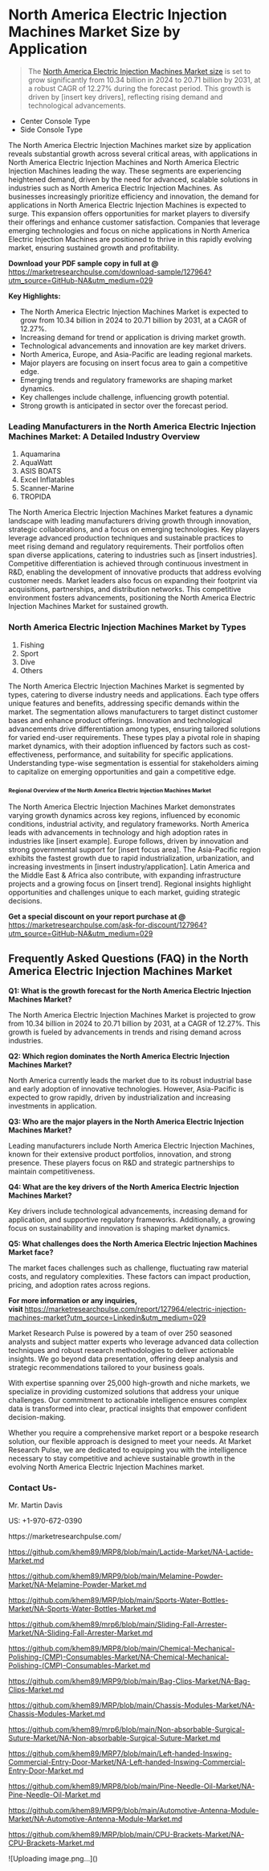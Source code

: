 <h1>North America Electric Injection Machines Market&nbsp;Size by Application</h1><blockquote><p>The <a href="https://marketresearchpulse.com/download-sample/127964?utm_source=GitHub-NA&amp;utm_medium=029">North America Electric Injection Machines Market size</a> is set to grow significantly from 10.34 billion in 2024 to 20.71 billion by 2031, at a robust CAGR of 12.27% during the forecast period. This growth is driven by [insert key drivers], reflecting rising demand and technological advancements.</p></blockquote><ul><li>Center Console Type<li> Side Console Type</li></ul><p>The North America Electric Injection Machines market size by application reveals substantial growth across several critical areas, with applications in North America Electric Injection Machines and North America Electric Injection Machines leading the way. These segments are experiencing heightened demand, driven by the need for advanced, scalable solutions in industries such as North America Electric Injection Machines. As businesses increasingly prioritize efficiency and innovation, the demand for applications in North America Electric Injection Machines is expected to surge. This expansion offers opportunities for market players to diversify their offerings and enhance customer satisfaction. Companies that leverage emerging technologies and focus on niche applications in North America Electric Injection Machines are positioned to thrive in this rapidly evolving market, ensuring sustained growth and profitability.</p><p><strong>Download your PDF sample copy in full at @ </strong><a href="https://marketresearchpulse.com/download-sample/127964?utm_source=GitHub-NA&amp;utm_medium=029">https://marketresearchpulse.com/download-sample/127964?utm_source=GitHub-NA&amp;utm_medium=029</a></p><p><strong>Key Highlights: </strong></p><ul><li>The North America Electric Injection Machines Market is expected to grow from 10.34 billion in 2024 to 20.71 billion by 2031, at a CAGR of 12.27%.</li><li>Increasing demand for trend or application is driving market growth.</li><li>Technological advancements and innovation are key market drivers.</li><li>North America, Europe, and Asia-Pacific are leading regional markets.</li><li>Major players are focusing on insert focus area to gain a competitive edge.</li><li>Emerging trends and regulatory frameworks are shaping market dynamics.</li><li>Key challenges include challenge, influencing growth potential.</li><li>Strong growth is anticipated in sector over the forecast period.</li></ul><h3>Leading Manufacturers in the North America Electric Injection Machines Market: A Detailed Industry Overview</h3><ol><li>Aquamarina</li><li>AquaWatt</li><li>ASIS BOATS</li><li>Excel Inflatables</li><li>Scanner-Marine</li><li>TROPIDA</li></ol><div class="flex max-w-full flex-col flex-grow"><div class="min-h-8 text-message flex w-full flex-col items-end gap-2 whitespace-normal break-words [.text-message+&amp;]:mt-5" dir="auto" data-message-author-role="assistant" data-message-id="fd8432e4-4910-450d-b182-61b7bfb0a01f" data-message-model-slug="gpt-4o"><div class="flex w-full flex-col gap-1 empty:hidden first:pt-[3px]"><div class="markdown prose w-full break-words dark:prose-invert light"><p>The North America Electric Injection Machines Market features a dynamic landscape with leading manufacturers driving growth through innovation, strategic collaborations, and a focus on emerging technologies. Key players leverage advanced production techniques and sustainable practices to meet rising demand and regulatory requirements. Their portfolios often span diverse applications, catering to industries such as [insert industries]. Competitive differentiation is achieved through continuous investment in R&amp;D, enabling the development of innovative products that address evolving customer needs. Market leaders also focus on expanding their footprint via acquisitions, partnerships, and distribution networks. This competitive environment fosters advancements, positioning the North America Electric Injection Machines Market for sustained growth.</p></div></div></div></div><h3>North America Electric Injection Machines Market by Types</h3><ol><li>Fishing<li> Sport<li> Dive<li> Others</li></ol><div class="flex max-w-full flex-col flex-grow"><div class="min-h-8 text-message flex w-full flex-col items-end gap-2 whitespace-normal break-words [.text-message+&amp;]:mt-5" dir="auto" data-message-author-role="assistant" data-message-id="084470be-0bb7-4664-bddf-5156b4f41249" data-message-model-slug="gpt-4o-mini"><div class="flex w-full flex-col gap-1 empty:hidden first:pt-[3px]"><div class="markdown prose w-full break-words dark:prose-invert light"><p>The North America Electric Injection Machines Market is segmented by types, catering to diverse industry needs and applications. Each type offers unique features and benefits, addressing specific demands within the market. The segmentation allows manufacturers to target distinct customer bases and enhance product offerings. Innovation and technological advancements drive differentiation among types, ensuring tailored solutions for varied end-user requirements. These types play a pivotal role in shaping market dynamics, with their adoption influenced by factors such as cost-effectiveness, performance, and suitability for specific applications. Understanding type-wise segmentation is essential for stakeholders aiming to capitalize on emerging opportunities and gain a competitive edge.</p></div></div></div></div><h3><span style="font-size: 11px;">Regional Overview of the North America Electric Injection Machines Market</span></h3><div class="flex max-w-full flex-col flex-grow"><div class="min-h-8 text-message flex w-full flex-col items-end gap-2 whitespace-normal break-words [.text-message+&amp;]:mt-5" dir="auto" data-message-author-role="assistant" data-message-id="e9038762-ce64-4e30-91c9-9bd413514231" data-message-model-slug="gpt-4o-mini"><div class="flex w-full flex-col gap-1 empty:hidden first:pt-[3px]"><div class="markdown prose w-full break-words dark:prose-invert light"><p>The North America Electric Injection Machines Market demonstrates varying growth dynamics across key regions, influenced by economic conditions, industrial activity, and regulatory frameworks. North America leads with advancements in technology and high adoption rates in industries like [insert example]. Europe follows, driven by innovation and strong governmental support for [insert focus area]. The Asia-Pacific region exhibits the fastest growth due to rapid industrialization, urbanization, and increasing investments in [insert industry/application]. Latin America and the Middle East &amp; Africa also contribute, with expanding infrastructure projects and a growing focus on [insert trend]. Regional insights highlight opportunities and challenges unique to each market, guiding strategic decisions.</p></div></div></div></div><p><strong>Get a special discount on your report purchase at @ </strong><a href="https://marketresearchpulse.com/ask-for-discount/127964?utm_source=GitHub-NA&amp;utm_medium=029">https://marketresearchpulse.com/ask-for-discount/127964?utm_source=GitHub-NA&amp;utm_medium=029</a></p><h2>Frequently Asked Questions (FAQ) in the North America Electric Injection Machines Market</h2><p><strong>Q1: What is the growth forecast for the North America Electric Injection Machines Market?</strong></p><p>The North America Electric Injection Machines Market is projected to grow from 10.34 billion in 2024 to 20.71 billion by 2031, at a CAGR of 12.27%. This growth is fueled by advancements in trends and rising demand across industries.</p><p><strong>Q2: Which region dominates the North America Electric Injection Machines Market?</strong></p><p>North America currently leads the market due to its robust industrial base and early adoption of innovative technologies. However, Asia-Pacific is expected to grow rapidly, driven by industrialization and increasing investments in application.</p><p><strong>Q3: Who are the major players in the North America Electric Injection Machines Market?</strong></p><p>Leading manufacturers include North America Electric Injection Machines, known for their extensive product portfolios, innovation, and strong presence. These players focus on R&amp;D and strategic partnerships to maintain competitiveness.</p><p><strong>Q4: What are the key drivers of the North America Electric Injection Machines Market?</strong></p><p>Key drivers include technological advancements, increasing demand for application, and supportive regulatory frameworks. Additionally, a growing focus on sustainability and innovation is shaping market dynamics.</p><p><strong>Q5: What challenges does the North America Electric Injection Machines Market face?</strong></p><p>The market faces challenges such as challenge, fluctuating raw material costs, and regulatory complexities. These factors can impact production, pricing, and adoption rates across regions.</p><p><strong>For more information or any inquiries, visit&nbsp;</strong><a href="https://marketresearchpulse.com/report/127964/electric-injection-machines-market?utm_source=Linkedin&utm_medium=029">https://marketresearchpulse.com/report/127964/electric-injection-machines-market?utm_source=Linkedin&utm_medium=029</a></p><p>Market Research Pulse is powered by a team of over 250 seasoned analysts and subject matter experts who leverage advanced data collection techniques and robust research methodologies to deliver actionable insights. We go beyond data presentation, offering deep analysis and strategic recommendations tailored to your business goals.</p><p>With expertise spanning over 25,000 high-growth and niche markets, we specialize in providing customized solutions that address your unique challenges. Our commitment to actionable intelligence ensures complex data is transformed into clear, practical insights that empower confident decision-making.</p><p>Whether you require a comprehensive market report or a bespoke research solution, our flexible approach is designed to meet your needs. At Market Research Pulse, we are dedicated to equipping you with the intelligence necessary to stay competitive and achieve sustainable growth in the evolving North America Electric Injection Machines market.</p><h3><strong>Contact Us-</strong></h3><p>Mr. Martin Davis</p><p>US: +1-970-672-0390</p><p>https://marketresearchpulse.com/</p><p><a href="https://github.com/khem89/MRP8/blob/main/Lactide-Market/NA-Lactide-Market.md">https://github.com/khem89/MRP8/blob/main/Lactide-Market/NA-Lactide-Market.md</a></p><p><a href="https://github.com/khem89/MRP9/blob/main/Melamine-Powder-Market/NA-Melamine-Powder-Market.md">https://github.com/khem89/MRP9/blob/main/Melamine-Powder-Market/NA-Melamine-Powder-Market.md</a></p><p><a href="https://github.com/khem89/MRP/blob/main/Sports-Water-Bottles-Market/NA-Sports-Water-Bottles-Market.md">https://github.com/khem89/MRP/blob/main/Sports-Water-Bottles-Market/NA-Sports-Water-Bottles-Market.md</a></p><p><a href="https://github.com/khem89/mrp6/blob/main/Sliding-Fall-Arrester-Market/NA-Sliding-Fall-Arrester-Market.md">https://github.com/khem89/mrp6/blob/main/Sliding-Fall-Arrester-Market/NA-Sliding-Fall-Arrester-Market.md</a></p><p><a href="https://github.com/khem89/MRP8/blob/main/Chemical-Mechanical-Polishing-(CMP)-Consumables-Market/NA-Chemical-Mechanical-Polishing-(CMP)-Consumables-Market.md">https://github.com/khem89/MRP8/blob/main/Chemical-Mechanical-Polishing-(CMP)-Consumables-Market/NA-Chemical-Mechanical-Polishing-(CMP)-Consumables-Market.md</a></p><p><a href="https://github.com/khem89/MRP9/blob/main/Bag-Clips-Market/NA-Bag-Clips-Market.md">https://github.com/khem89/MRP9/blob/main/Bag-Clips-Market/NA-Bag-Clips-Market.md</a></p><p><a href="https://github.com/khem89/MRP/blob/main/Chassis-Modules-Market/NA-Chassis-Modules-Market.md">https://github.com/khem89/MRP/blob/main/Chassis-Modules-Market/NA-Chassis-Modules-Market.md</a></p><p><a href="https://github.com/khem89/mrp6/blob/main/Non-absorbable-Surgical-Suture-Market/NA-Non-absorbable-Surgical-Suture-Market.md">https://github.com/khem89/mrp6/blob/main/Non-absorbable-Surgical-Suture-Market/NA-Non-absorbable-Surgical-Suture-Market.md</a></p><p><a href="https://github.com/khem89/MRP7/blob/main/Left-handed-Inswing-Commercial-Entry-Door-Market/NA-Left-handed-Inswing-Commercial-Entry-Door-Market.md">https://github.com/khem89/MRP7/blob/main/Left-handed-Inswing-Commercial-Entry-Door-Market/NA-Left-handed-Inswing-Commercial-Entry-Door-Market.md</a></p><p><a href="https://github.com/khem89/MRP8/blob/main/Pine-Needle-Oil-Market/NA-Pine-Needle-Oil-Market.md">https://github.com/khem89/MRP8/blob/main/Pine-Needle-Oil-Market/NA-Pine-Needle-Oil-Market.md</a></p><p><a href="https://github.com/khem89/MRP9/blob/main/Automotive-Antenna-Module-Market/NA-Automotive-Antenna-Module-Market.md">https://github.com/khem89/MRP9/blob/main/Automotive-Antenna-Module-Market/NA-Automotive-Antenna-Module-Market.md</a></p><p><a href="https://github.com/khem89/MRP/blob/main/CPU-Brackets-Market/NA-CPU-Brackets-Market.md">https://github.com/khem89/MRP/blob/main/CPU-Brackets-Market/NA-CPU-Brackets-Market.md</a></p>
![Uploading image.png…]()
